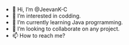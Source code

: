 - 👋 Hi, I’m @JeevanK-C
- 👀 I’m interested in codding.
- 🌱 I’m currently learning Java progrramming. 
- 💞️ I’m looking to collaborate on any project. 
- 📫 How to reach me?

<!---
JeevanK-C/JeevanK-C is a ✨ special ✨ repository because its `README.md` (this file) appears on your GitHub profile.
You can click the Preview link to take a look at your changes.
--->
